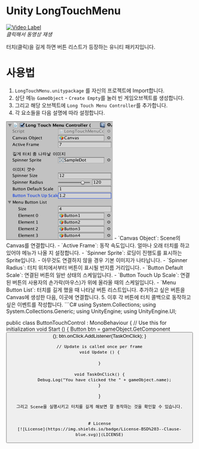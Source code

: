 # Unity LongTouchMenu
[![Video Label](http://img.youtube.com/vi/zbFMG7zhOsE/0.jpg)](https://youtu.be/zbFMG7zhOsE)  
*클릭해서 동영상 재생*

터치(클릭)을 길게 하면 버튼 리스트가 등장하는 유니티 패키지입니다.

# 사용법

1. `LongTouchMenu.unitypackage` 를 자신의 프로젝트에 Import합니다.
2. 상단 메뉴 `GameObject` - `Create Empty`를 눌러 빈 게임오브젝트를 생성합니다.
3. 그리고 해당 오브젝트에 `Long Touch Menu Controller`를 추가합니다.
4. 각 요소들을 다음 설명에 따라 설정합니다.  
<img src="Image/LongTouchMenuController01.png" alt="LongTouchMenu01" width="288" height="321" />
    - `Canvas Object`: Scene의 Canvas를 연결합니다.
    - `Active Frame`: 동작 속도입니다. 얼마나 오래 터치를 하고있어야 메뉴가 나올 지 설정합니다.
    - `Spinner Sprite`: 로딩이 진행도를 표시하는 Sprite입니다.
        - 아무것도 연결하지 않을 경우 기본 이미지가 나타납니다.
    - `Spinner Radius`: 터치 위치에서부터 버튼이 표시될 반지름 거리입니다.
    - `Button Default Scale`: 연결된 버튼의 일반 상태의 스케일입니다.
    - `Button Touch Up Scale`: 연결된 버튼의 사용자의 손가락(마우스)가 위에 올라올 때의 스케일입니다.
    - `Menu Button List`: 터치를 길게 했을 때 나타날 버튼 리스트입니다. 추가하고 싶은 버튼을 Canvas에 생성한 다음, 이곳에 연결합니다.
5. 이후 각 버튼에 터치 콜백으로 동작하고 싶은 이벤트를 작성합니다.
```C#
using System.Collections;
using System.Collections.Generic;
using UnityEngine;
using UnityEngine.UI;

public class ButtonTouchControl : MonoBehaviour {
	// Use this for initialization
	void Start () {
		Button btn = gameObject.GetComponent<Button>();
		btn.onClick.AddListener(TaskOnClick);
	}
	
	// Update is called once per frame
	void Update () {
		
	}

	void TaskOnClick() {
		Debug.Log("You have clicked the " + gameObject.name);
	}
}
```
그리고 Scene을 실행시키고 터치를 길게 해보면 잘 동작하는 것을 확인할 수 있습니다.


# License
[![License](https://img.shields.io/badge/License-BSD%203--Clause-blue.svg)](LICENSE)

